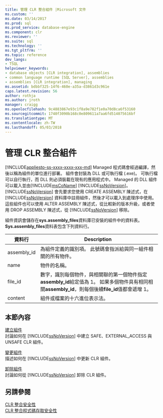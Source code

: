 ```yaml
---
title: 管理 CLR 整合組件 |Microsoft 文件
ms.custom: ''
ms.date: 03/14/2017
ms.prod: sql
ms.prod_service: database-engine
ms.component: clr
ms.reviewer: ''
ms.suite: sql
ms.technology: ''
ms.tgt_pltfrm: ''
ms.topic: reference
dev_langs:
- TSQL
helpviewer_keywords:
- database objects [CLR integration], assemblies
- common language runtime [SQL Server], assemblies
- assemblies [CLR integration], managing
ms.assetid: bdbbf325-14f6-460e-a35a-d3861d3c961e
caps.latest.revision: 56
author: rothja
ms.author: jroth
manager: craigg
ms.openlocfilehash: 9c4883867e93c1f8a9e782f1e0a70d8ca6f53160
ms.sourcegitcommit: 1740f3090b168c0e809611a7aa6fd514075616bf
ms.translationtype: MT
ms.contentlocale: zh-TW
ms.lasthandoff: 05/03/2018
---
```

# <a name="managing-clr-integration-assemblies"></a>管理 CLR 整合組件
[!INCLUDE[appliesto-ss-xxxx-xxxx-xxx-md](../../../includes/appliesto-ss-xxxx-xxxx-xxx-md.md)]
  Managed 程式碼會經過編譯，然後以稱為組件的單位進行部署。 組件會封裝為 DLL 或可執行檔 (.exe)。 可執行檔可以自行執行，而 DLL 則必須裝載在現有的應用程式中。 Managed 的 DLL 組件可以載入並由[!INCLUDE[msCoName](../../../includes/msconame-md.md)] [!INCLUDE[ssNoVersion](../../../includes/ssnoversion-md.md)]。 [!INCLUDE[ssNoVersion](../../../includes/ssnoversion-md.md)] 會先要求您使用 CREATE ASSEMBLY 陳述式，在 [!INCLUDE[ssNoVersion](../../../includes/ssnoversion-md.md)] 資料庫中註冊組件，然後才可以載入到處理序中使用。 這些組件也可以使用 ALTER ASSEMBLY 陳述式，從比較新的版本升級，或者使用 DROP ASSEMBLY 陳述式，從 [!INCLUDE[ssNoVersion](../../../includes/ssnoversion-md.md)] 移除。  
  
 組件資訊會儲存在**sys.assembly_files**資料庫已安裝的組件中的資料表。 **Sys.assembly_files**資料表包含下列資料行。  
  
|資料行|Description|  
|------------|-----------------|  
|assembly_id|為組件定義的識別項。 此號碼會指派給與同一組件相關的所有物件。|  
|name|物件的名稱。|  
|file_id|數字，識別每個物件，與相關聯的第一個物件指定**assembly_id**給定值為 1。 如果多個物件具有相同相關**assembly_id**，則每個後續**file_id**值都會遞增 1。|  
|content|組件或檔案的十六進位表示法。|  
  
## <a name="in-this-section"></a>本節內容  
 [建立組件](../../../relational-databases/clr-integration/assemblies/creating-an-assembly.md)  
 討論如何在 [!INCLUDE[ssNoVersion](../../../includes/ssnoversion-md.md)] 中建立 SAFE、EXTERNAL_ACCESS 與 UNSAFE CLR 組件。  
  
 [變更組件](../../../relational-databases/clr-integration/assemblies/altering-an-assembly.md)  
 描述如何在 [!INCLUDE[ssNoVersion](../../../includes/ssnoversion-md.md)] 中更新 CLR 組件。  
  
 [卸除組件](../../../relational-databases/clr-integration/assemblies/dropping-an-assembly.md)  
 討論如何從 [!INCLUDE[ssNoVersion](../../../includes/ssnoversion-md.md)] 卸除 CLR 組件。  
  
## <a name="see-also"></a>另請參閱  
 [CLR 整合安全性](../../../relational-databases/clr-integration/security/clr-integration-security.md)   
 [CLR 整合程式碼存取安全性](../../../relational-databases/clr-integration/security/clr-integration-code-access-security.md)  
  
  
